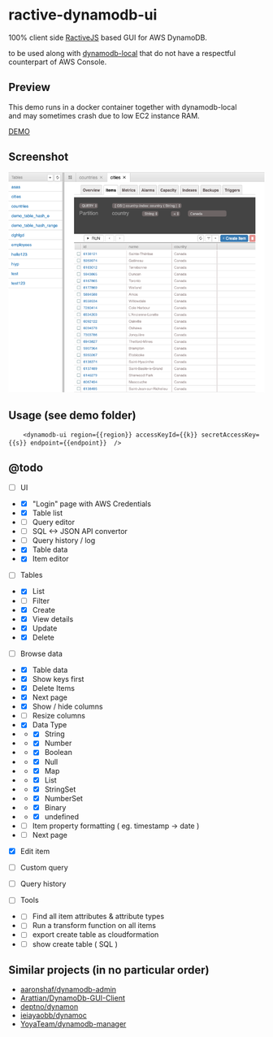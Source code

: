 # ractive-dynamodb-ui

100% client side [RactiveJS](https://ractive.js.org/)  based GUI for AWS DynamoDB.  

to be used along with [dynamodb-local](https://docs.aws.amazon.com/amazondynamodb/latest/developerguide/DynamoDBLocal.html) that do not have a respectful counterpart of AWS Console.  

## Preview

This demo runs in a docker container together with dynamodb-local  
and may sometimes crash due to low EC2 instance RAM.

[DEMO](https://awspilot.github.io/ractive-dynamodb-ui/demo/)

## Screenshot
![Screenshot](demo/screenshot1.png?raw=true "Screenshot")

## Usage (see demo folder)

```
	<dynamodb-ui region={{region}} accessKeyId={{k}} secretAccessKey={{s}} endpoint={{endpoint}}  />
```


## @todo
- [ ] UI
-  - [x] "Login" page with AWS Credentials
-  - [x] Table list
-  - [ ] Query editor
-  - [ ] SQL <-> JSON API convertor
-  - [ ] Query history / log
-  - [x] Table data
-  - [x] Item editor

- [ ] Tables
-  - [x] List
-  - [ ] Filter
-  - [x] Create
-  - [x] View details
-  - [x] Update
-  - [x] Delete

- [ ] Browse data
-  - [x] Table data
-  - [x] Show keys first
-  - [x] Delete Items
-  - [x] Next page
-  - [x] Show / hide columns
-  - [ ] Resize columns
-  - [x] Data Type
-  -  - [x] String
-  -  - [x] Number
-  -  - [x] Boolean
-  -  - [x] Null
-  -  - [x] Map
-  -  - [x] List
-  -  - [x] StringSet
-  -  - [x] NumberSet
-  -  - [x] Binary
-  -  - [x] undefined
-  - [ ] Item property formatting ( eg. timestamp -> date )
-  - [ ] Next page
- [x] Edit item
- [ ] Custom query
- [ ] Query history

- [ ] Tools
-  - [ ] Find all item attributes & attribute types
-  - [ ] Run a transform function on all items
-  - [ ] export create table as cloudformation
-  - [ ] show create table ( SQL )

## Similar projects (in no particular order)

- [aaronshaf/dynamodb-admin](https://github.com/aaronshaf/dynamodb-admin)
- [Arattian/DynamoDb-GUI-Client](https://github.com/Arattian/DynamoDb-GUI-Client)
- [deptno/dynamon](https://github.com/deptno/dynamon)
- [ieiayaobb/dynamoc](https://github.com/ieiayaobb/dynamoc)
- [YoyaTeam/dynamodb-manager](https://github.com/YoyaTeam/dynamodb-manager)
